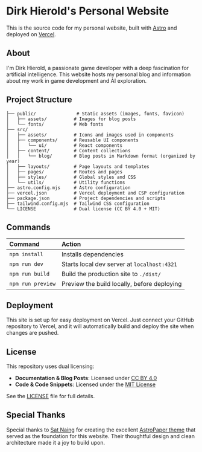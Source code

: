 # Dirk Hierold's Personal Website

This is the source code for my personal website, built with [Astro](https://astro.build) and deployed on [Vercel](https://vercel.com).

## About

I'm Dirk Hierold, a passionate game developer with a deep fascination for artificial intelligence. This website hosts my personal blog and information about my work in game development and AI exploration.

## Project Structure

```text
├── public/               # Static assets (images, fonts, favicon)
│   ├── assets/          # Images for blog posts
│   └── fonts/           # Web fonts
├── src/
│   ├── assets/          # Icons and images used in components
│   ├── components/      # Reusable UI components
│   │   └── ui/          # React components
│   ├── content/         # Content collections
│   │   └── blog/        # Blog posts in Markdown format (organized by year)
│   ├── layouts/         # Page layouts and templates
│   ├── pages/           # Routes and pages
│   ├── styles/          # Global styles and CSS
│   └── utils/           # Utility functions
├── astro.config.mjs     # Astro configuration
├── vercel.json          # Vercel deployment and CSP configuration
├── package.json         # Project dependencies and scripts
├── tailwind.config.mjs  # Tailwind CSS configuration
└── LICENSE              # Dual license (CC BY 4.0 + MIT)
```

## Commands

| Command                | Action                                      |
| :--------------------- | :------------------------------------------ |
| `npm install`          | Installs dependencies                       |
| `npm run dev`          | Starts local dev server at `localhost:4321` |
| `npm run build`        | Build the production site to `./dist/`      |
| `npm run preview`      | Preview the build locally, before deploying |

## Deployment

This site is set up for easy deployment on Vercel. Just connect your GitHub repository to Vercel, and it will automatically build and deploy the site when changes are pushed.

## License

This repository uses dual licensing:

- **Documentation & Blog Posts**: Licensed under [CC BY 4.0](http://creativecommons.org/licenses/by/4.0/)
- **Code & Code Snippets**: Licensed under the [MIT License](LICENSE)

See the [LICENSE](LICENSE) file for full details.

## Special Thanks

Special thanks to [Sat Naing](https://github.com/satnaing) for creating the excellent [AstroPaper theme](https://astro-paper.pages.dev/) that served as the foundation for this website. Their thoughtful design and clean architecture made it a joy to build upon.
